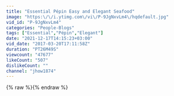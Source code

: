 ```yaml
---
title: "Essential Pépin Easy and Elegant Seafood"
image: "https:\/\/i.ytimg.com\/vi\/P-9JgNxvLm4\/hqdefault.jpg"
vid_id: "P-9JgNxvLm4"
categories: "People-Blogs"
tags: ["Essential","Pépin","Elegant"]
date: "2021-12-17T14:15:23+03:00"
vid_date: "2017-03-20T17:11:58Z"
duration: "PT26M49S"
viewcount: "47677"
likeCount: "507"
dislikeCount: ""
channel: "jhow1874"
---
```

{% raw %}{% endraw %}
